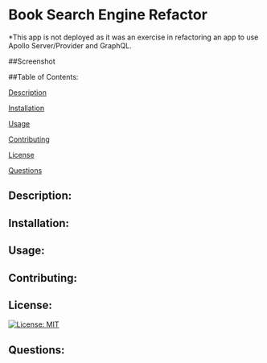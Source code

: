 # Book Search Engine Refactor

\*This app is not deployed as it was an exercise in refactoring an app to use Apollo Server/Provider and GraphQL.

##Screenshot

##Table of Contents:

[Description](#Description)

[Installation](#Installation)

[Usage](#Usage)

[Contributing](#Contributing)

[License](#License)

[Questions](#Questions)

## Description:

## Installation:

## Usage:

## Contributing:

## License:

[![License: MIT](https://img.shields.io/badge/License-MIT-yellow.svg)](https://opensource.org/licenses/MIT)

## Questions:
